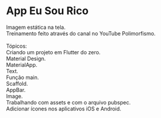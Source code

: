 # App Eu Sou Rico 
Imagem estática na tela.<br /> 
Treinamento feito através do canal no YouTube Polimorfismo.<br /> 
<br /> 
Tópicos:<br /> 
Criando um projeto em Flutter do zero.<br /> 
Material Design. <br /> 
MaterialApp.<br /> 
Text.<br /> 
Função main.<br /> 
Scaffold.<br /> 
AppBar.<br /> 
Image.<br /> 
Trabalhando com assets e com o arquivo pubspec.<br /> 
Adicionar ícones nos aplicativos iOS e Android.<br /> 
